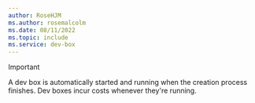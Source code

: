 ```yaml
---
author: RoseHJM
ms.author: rosemalcolm
ms.date: 08/11/2022
ms.topic: include
ms.service: dev-box
---
```


> [!IMPORTANT]
> A dev box is automatically started and running when the creation process finishes. Dev boxes incur costs whenever they're running.
